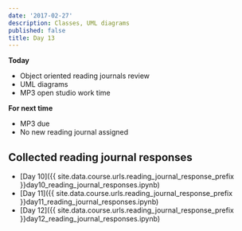 ```yaml
---
date: '2017-02-27'
description: Classes, UML diagrams
published: false
title: Day 13
---
```


**Today**

* Object oriented reading journals review
* UML diagrams
* MP3 open studio work time

**For next time**

* MP3 due
* No new reading journal assigned

## Collected reading journal responses

* [Day 10]({{ site.data.course.urls.reading_journal_response_prefix }}day10_reading_journal_responses.ipynb)
* [Day 11]({{ site.data.course.urls.reading_journal_response_prefix }}day11_reading_journal_responses.ipynb)
* [Day 12]({{ site.data.course.urls.reading_journal_response_prefix }}day12_reading_journal_responses.ipynb)
